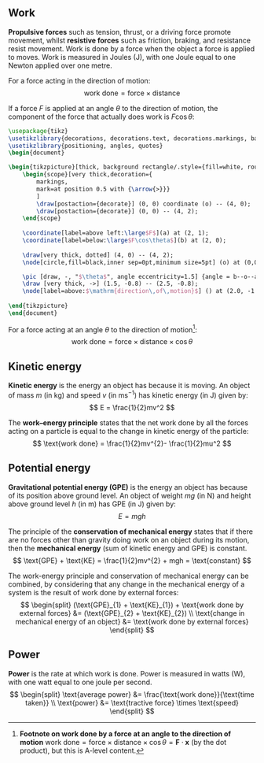 ## Work
**Propulsive forces** such as tension, thrust, or a driving force promote movement, whilst **resistive forces** such as friction, braking, and resistance resist movement. Work is done by a force when the object a force is applied to moves. Work is measured in Joules ($\text{J}$), with one Joule equal to one Newton applied over one metre.

For a force acting in the direction of motion:
$$
\text{work done} = \text{force} \times \text{distance}
$$

If a force $F$ is applied at an angle $\theta$ to the direction of motion, the component of the force that actually does work is $F \cos\theta$:
```tikz
\usepackage{tikz}
\usetikzlibrary{decorations, decorations.text, decorations.markings, backgrounds}
\usetikzlibrary{positioning, angles, quotes}
\begin{document}

\begin{tikzpicture}[thick, background rectangle/.style={fill=white, rounded corners=.55cm}, show background rectangle]
	\begin{scope}[very thick,decoration={
		markings,
		mark=at position 0.5 with {\arrow{>}}}
		] 
		\draw[postaction={decorate}] (0, 0) coordinate (o) -- (4, 0);
		\draw[postaction={decorate}] (0, 0) -- (4, 2);
	\end{scope}
	
	\coordinate[label=above left:\large$F$](a) at (2, 1);
	\coordinate[label=below:\large$F\cos\theta$](b) at (2, 0);
	
	\draw[very thick, dotted] (4, 0) -- (4, 2);
	\node[circle,fill=black,inner sep=0pt,minimum size=5pt] (o) at (0,0) {};

	\pic [draw, -, "$\theta$", angle eccentricity=1.5] {angle = b--o--a};
	\draw [very thick, ->] (1.5, -0.8) -- (2.5, -0.8);
	\node[label=above:$\mathrm{direction\,of\,motion}$] () at (2.0, -1.5) {};
	
\end{tikzpicture}
\end{document}
```
For a force acting at an angle $\theta$ to the direction of motion[^1]:
$$
\text{work done} = \text{force} \times \text{distance} \times \cos\theta
$$

## Kinetic energy
**Kinetic energy** is the energy an object has because it is moving. An object of mass $m$ (in $\text{kg}$) and speed $v$ (in $\text{ms}^{-1}$) has kinetic energy (in $\text{J}$) given by:
$$
E = \frac{1}{2}mv^2
$$

The **work–energy principle** states that the net work done by all the forces acting on a particle is equal to the change in kinetic energy of the particle:
$$
\text{work done} = \frac{1}{2}mv^{2}- \frac{1}{2}mu^2
$$

## Potential energy
**Gravitational potential energy (GPE)** is the energy an object has because of its position above ground level. An object of weight $mg$ (in $\text{N}$) and height above ground level $h$ (in $\text{m}$) has GPE (in $\text{J}$) given by:
$$
E=mgh
$$

The principle of the **conservation of mechanical energy** states that if there are no forces other than gravity doing work on an object during its motion, then the **mechanical energy** (sum of kinetic energy and GPE) is constant.
$$
\text{GPE} + \text{KE} = \frac{1}{2}mv^{2} + mgh = \text{constant}
$$

The work-energy principle and conservation of mechanical energy can be combined, by considering that any change in the mechanical energy of a system is the result of work done by external forces:
$$
\begin{split}
(\text{GPE}_{1} + \text{KE}_{1}) + \text{work done by external forces} &= (\text{GPE}_{2} + \text{KE}_{2}) \\
\text{change in mechanical energy of an object} &= \text{work done by external forces}
\end{split}
$$

## Power
**Power** is the rate at which work is done. Power is measured in watts ($\text{W}$), with one watt equal to one joule per second.
$$
\begin{split}
\text{average power} &= \frac{\text{work done}}{\text{time taken}} \\
\text{power} &= \text{tractive force} \times \text{speed}
\end{split}
$$


[^1]: **Footnote on work done by a force at an angle to the direction of motion**
	$\text{work done} = \text{force} \times \text{distance} \times \cos\theta = \boldsymbol{F} \cdot \boldsymbol{x}$ (by the dot product), but this is A-level content.
